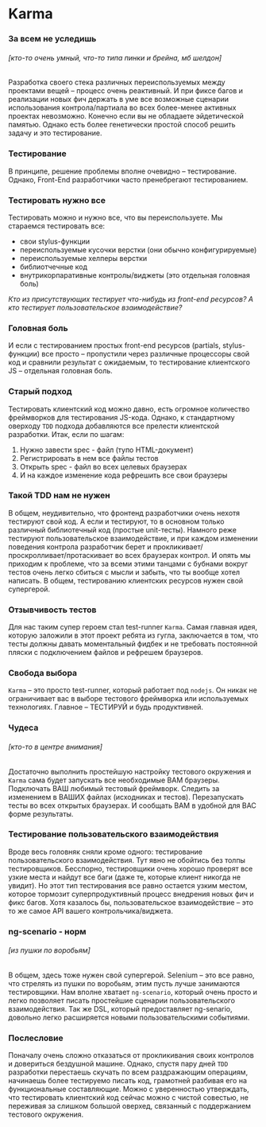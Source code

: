 # Karma

### За всем не уследишь
###### [кто-то очень умный, что-то типа пинки и брейна, мб шелдон]

Разработка своего стека различных переиспользуемых между проектами вещей – процесс очень реактивный. И при фиксе багов и реализации новых фич держать в уме все возможные сценарии использования контрола/партиала во всех более-менее активных проектах невозможно. Конечно если вы не обладаете эйдетической памятью. Однако есть более генетически простой способ решить задачу и это тестирование.

### Тестирование

В принципе, решение проблемы вполне очевидно – тестирование. Однако, Front-End разработчики часто пренебрегают тестированием.

### Тестировать нужно все

Тестировать можно и нужно все, что вы переиспользуете. Мы стараемся тестировать все:
* свои stylus-функции
* переиспользуемые кусочки верстки (они обычно конфигурируемые)
* переиспользуемые хелперы верстки
* библиотчечные код
* внутрикорпаративные контролы/виджеты (это отдельная головная боль)

*Кто из присутствующих тестирует что-нибудь из front-end ресурсов? А кто тестирует пользовательское взаимодействие?*

### Головная боль
И если с тестированием простых front-end ресурсов (partials, stylus-функции) все просто – пропустили через различные процессоры свой код и сравнили результат с ожидаемым, то тестирование клиентского JS – отдельная головная боль.

### Старый подход

Тестировать клиентский код можно давно, есть огромное количество фреймворков для тестирования JS-кода. Однако, к стандартному оверходу `TDD` подхода добавляются все прелести клиентской разработки. Итак, если по шагам:

1. Нужно завести spec - файл (тупо HTML-документ)
2. Регистрировать в нем все файлы тестов
3. Открыть spec - файл во всех целевых браузерах
4. И на каждое изменение кода рефрешить все свои браузеры
 
### Такой TDD нам не нужен
В общем, неудивительно, что фронтенд разработчики очень нехотя тестируют свой код.
А если и тестируют, то в основном только различный библиотечный код (простые unit-тесты).
Намного реже тестируют пользовательское взаимодействие, и при каждом изменении поведения контрола разработчик берет и прокликивает/проскролливает/протаскивает во всех браузерах контрол.
И опять мы приходим к проблеме, что за всеми этими танцами с бубнами вокруг тестов очень легко сбиться с мысли и забыть, что ты вообще хотел написать.
В общем, тестированию клиентских ресурсов нужен свой супергерой.

### Отзывчивость тестов

Для нас таким супер героем стал test-runner `Karma`. Самая главная идея, которую заложили в этот проект ребята из гугла, заключается в том, что тесты должны давать моментальный фидбек и не требовать постоянной пляски с подключением файлов и рефрешем браузеров.

### Свобода выбора

`Karma` – это просто test-runner, который работает под `nodejs`. Он никак не ограничивает вас в выборе тестового фреймворка или используемых технологиях. Главное – ТЕСТИРУЙ и будь продуктивней.

### Чудеса
###### [кто-то в центре внимания]

Достаточно выполнить простейшую настройку тестового окружения и `Karma` сама будет запускать все необходимые ВАМ браузеры. Подключать ВАШ любимый тестовый фреймворк. Следить за изменением в ВАШИХ файлах (исходниках и тестов). Перезапускать тесты во всех открытых браузерах. И сообщать ВАМ в удобной для ВАС форме результаты.

### Тестирование пользовательского взаимодействия

Вроде весь головняк сняли кроме одного: тестирование пользовательского взаимодействия.
Тут явно не обойтись без толпы тестировщиков. Бесспорно, тестировщики очень хорошо проверят все узкие места и найдут все баги (даже те, которые клиент никогда не увидит). Но этот тип тестирования все равно остается узким местом, которое тормозит суперпродуктивный процесс внедрения новых фич и фикс багов. Хотя казалось бы, пользовательское взаимодействие – это то же самое API вашего контрольчика/виджета.

### ng-scenario - норм
###### [из пушки по воробьям]
В общем, здесь тоже нужен свой супергерой.
Selenium – это все равно, что стрелять из пушки по воробьям, этим пусть лучше занимаются тестировщики.
Нам вполне хватает `ng-scenario`, который очень просто и легко позволяет писать простейшие сценарии пользовательского взаимодействия. Так же DSL, который предоставляет ng-senario, довольно легко расширяется новыми пользовательскими событиями.

### Послесловие

Поначалу очень сложно отказаться от прокликивания своих контролов и довериться бездушной машине. Однако, спустя пару дней `TDD` разработки перестаешь скучать по всем раздражающим операциям, начинаешь более тестируемо писать код, грамотней разбивая его на функциональные составляющие.
Можно с уверенностью утверждать, что тестировать клиентский код сейчас можно с чистой совестью, не переживая за слишком большой оверхед, связанный с поддержанием тестового окружения.

